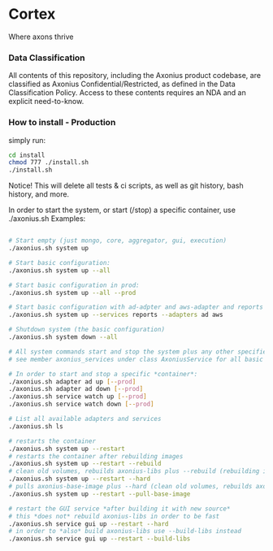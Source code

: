 # Cortex
Where axons thrive

### Data Classification

All contents of this repository, including the Axonius product codebase, 
are classified as Axonius Confidential/Restricted, 
as defined in the Data Classification Policy. 
Access to these contents requires an NDA and an explicit need-to-know.

### How to install - Production

simply run: 
```bash
cd install
chmod 777 ./install.sh
./install.sh 
```

Notice! This will delete all tests & ci scripts, as well as git history, bash history, and more.

In order to start the system, or start (/stop) a specific container, use ./axonius.sh
Examples:
```bash

# Start empty (just mongo, core, aggregator, gui, execution)
./axonius.sh system up

# Start basic configuration:
./axonius.sh system up --all

# Start basic configuration in prod:
./axonius.sh system up --all --prod

# Start basic configuration with ad-adpter and aws-adapter and reports plugin
./axonius.sh system up --services reports --adapters ad aws

# Shutdown system (the basic configuration)
./axonius.sh system down --all

# All system commands start and stop the system plus any other specified containers
# see member axonius_services under class AxoniusService for all basic system components

# In order to start and stop a specific *container*:
./axonius.sh adapter ad up [--prod]
./axonius.sh adapter ad down [--prod]
./axonius.sh service watch up [--prod]
./axonius.sh service watch down [--prod]

# List all available adapters and services
./axonius.sh ls

# restarts the container
./axonius.sh system up --restart
# restarts the container after rebuilding images
./axonius.sh system up --restart --rebuild
# clean old volumes, rebuilds axonius-libs plus --rebuild (rebuilding images)
./axonius.sh system up --restart --hard
# pulls axonius-base-image plus --hard (clean old volumes, rebuilds axonius-libs) plus --rebuild (rebuilding images) 
./axonius.sh system up --restart --pull-base-image

# restart the GUI service *after building it with new source*
# this *does not* rebuild axonius-libs in order to be fast
./axonius.sh service gui up --restart --hard
# in order to *also* build axonius-libs use --build-libs instead
./axonius.sh service gui up --restart --build-libs
```
